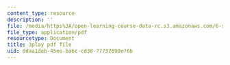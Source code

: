 ```yaml
---
content_type: resource
description: ''
file: /media/https%3A/open-learning-course-data-rc.s3.amazonaws.com/6-s095-programming-for-the-puzzled-january-iap-2018/ddaa1deb45eeba6ccd3877737690e76b_14UlXIZzwE4.pdf
file_type: application/pdf
resourcetype: Document
title: 3play pdf file
uid: ddaa1deb-45ee-ba6c-cd38-77737690e76b
---
```

